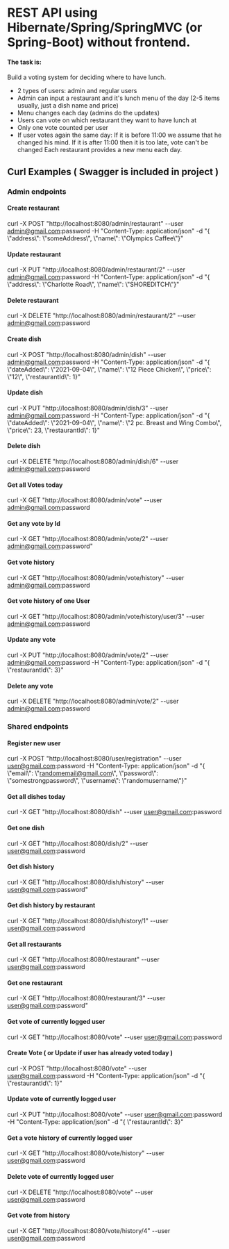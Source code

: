 # REST API using Hibernate/Spring/SpringMVC (or Spring-Boot) without frontend.

#### The task is:

Build a voting system for deciding where to have lunch.

-  2 types of users: admin and regular users
- Admin can input a restaurant and it's lunch menu of the day (2-5 items usually, just a dish name and price)
- Menu changes each day (admins do the updates)
- Users can vote on which restaurant they want to have lunch at
- Only one vote counted per user
- If user votes again the same day:
If it is before 11:00 we assume that he changed his mind.
If it is after 11:00 then it is too late, vote can't be changed
Each restaurant provides a new menu each day.

## Curl Examples ( Swagger is included in project )
### Admin endpoints
#### Create restaurant
curl -X POST "http://localhost:8080/admin/restaurant" --user admin@gmail.com:password -H "Content-Type: application/json" -d "{ \\"address\\": \\"someAddress\\", \\"name\\": \\"Olympics Caffee\\"}"

#### Update restaurant
curl -X PUT "http://localhost:8080/admin/restaurant/2" --user admin@gmail.com:password -H "Content-Type: application/json" -d "{ \\"address\\": \\"Charlotte Road\\", \\"name\\": \\"SHOREDITCH\\"}"
#### Delete restaurant
curl -X DELETE "http://localhost:8080/admin/restaurant/2" --user admin@gmail.com:password

#### Create dish
curl -X POST "http://localhost:8080/admin/dish" --user admin@gmail.com:password -H "Content-Type: application/json" -d "{ \\"dateAdded\\": \\"2021-09-04\\", \\"name\\": \\"12 Piece Chicken\\", \\"price\\": \\"12\\", \\"restaurantId\\": 1}"
#### Update dish
curl -X PUT "http://localhost:8080/admin/dish/3" --user admin@gmail.com:password -H "Content-Type: application/json" -d "{ \\"dateAdded\\": \\"2021-09-04\\", \\"name\\": \\"2 pc. Breast and Wing Combo\\", \\"price\\": 23, \\"restaurantId\\": 1}"
#### Delete dish
curl -X DELETE "http://localhost:8080/admin/dish/6" --user admin@gmail.com:password
#### Get all Votes today
curl -X GET "http://localhost:8080/admin/vote" --user admin@gmail.com:password
#### Get any vote by Id
curl -X GET "http://localhost:8080/admin/vote/2" --user admin@gmail.com:password"
#### Get vote history
curl -X GET "http://localhost:8080/admin/vote/history" --user admin@gmail.com:password
#### Get vote history of one User
curl -X GET "http://localhost:8080/admin/vote/history/user/3" --user admin@gmail.com:password
#### Update any vote
curl -X PUT "http://localhost:8080/admin/vote/2" --user admin@gmail.com:password -H "Content-Type: application/json" -d "{ \\"restaurantId\\": 3}"
#### Delete any vote
curl -X DELETE "http://localhost:8080/admin/vote/2" --user admin@gmail.com:password

### Shared endpoints
#### Register new user
curl -X POST "http://localhost:8080/user/registration" --user user@gmail.com:password -H "Content-Type: application/json" -d "{ \\"email\\": \\"randomemail@gmail.com\\", \\"password\\": \\"somestrongpassword\\", \\"username\\": \\"randomusername\\"}"

#### Get all dishes today
curl -X GET "http://localhost:8080/dish" --user user@gmail.com:password
#### Get one dish
curl -X GET "http://localhost:8080/dish/2" --user user@gmail.com:password
#### Get dish history
curl -X GET "http://localhost:8080/dish/history" --user user@gmail.com:password"
#### Get dish history by restaurant
curl -X GET "http://localhost:8080/dish/history/1" --user user@gmail.com:password

#### Get all restaurants
curl -X GET "http://localhost:8080/restaurant" --user user@gmail.com:password
#### Get one restaurant
curl -X GET "http://localhost:8080/restaurant/3" --user user@gmail.com:password"

#### Get vote of currently logged user
curl -X GET "http://localhost:8080/vote" --user user@gmail.com:password
#### Create Vote ( or Update if user has already voted today )
curl -X POST "http://localhost:8080/vote" --user user@gmail.com:password -H "Content-Type: application/json" -d "{ \\"restaurantId\\": 1}"
#### Update vote of currently logged user
curl -X PUT "http://localhost:8080/vote" --user user@gmail.com:password -H "Content-Type: application/json" -d "{ \\"restaurantId\\": 3}"
#### Get a vote history of currently logged user
curl -X GET "http://localhost:8080/vote/history" --user user@gmail.com:password
#### Delete vote of currently logged user
curl -X DELETE "http://localhost:8080/vote" --user user@gmail.com:password
#### Get vote from history
curl -X GET "http://localhost:8080/vote/history/4" --user user@gmail.com:password
